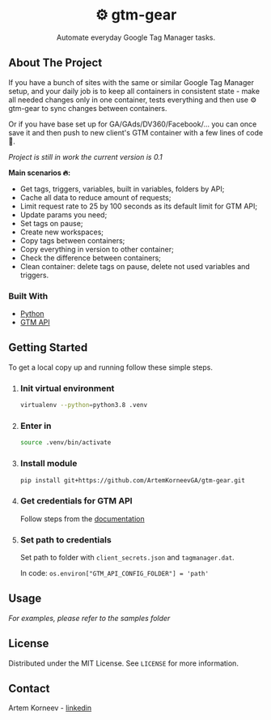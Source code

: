 <p align="center">
  <h1 align="center">⚙️ gtm-gear</h1>

  <p align="center">    
    Automate everyday Google Tag Manager tasks.
    <br />
  </p>
</p>

<!-- ABOUT THE PROJECT -->

## About The Project
If you have a bunch of sites with the same or similar Google Tag Manager setup, and your daily job is to keep all containers in consistent state - make all needed changes only in one container, tests everything and then use ⚙️ gtm-gear to sync changes between containers.

Or if you have base set up for GA/GAds/DV360/Facebook/... you can once save it and then push to new client's GTM container with a few lines of code 💪.

_Project is still in work the current version is 0.1_

 **Main scenarios 🔥:** 
- Get tags, triggers, variables, built in variables, folders by API;
- Cache all data to reduce amount of requests;
- Limit request rate to 25 by 100 seconds as its default limit for GTM API;
- Update params you need;
- Set tags on pause;
- Create new workspaces;
- Copy tags between containers;
- Copy everything in version to other container;
- Check the difference between containers;
- Clean container: delete tags on pause, delete not used variables and triggers.


### Built With

- [Python](https://www.python.org/)
- [GTM API](https://developers.google.com/tag-manager/api/v2)

<!-- GETTING STARTED -->

## Getting Started

To get a local copy up and running follow these simple steps.  

1. ### Init virtual environment
   ```sh
   virtualenv --python=python3.8 .venv
   ```
2. ### Enter in

   ```sh
   source .venv/bin/activate

   ```

3. ### Install module

   ```sh
   pip install git+https://github.com/ArtemKorneevGA/gtm-gear.git
   ```

3. ### Get credentials for GTM API

   
   Follow steps from the [documentation](https://developers.google.com/tag-manager/api/v2/authorization)
   

4. ### Set path to credentials

   
   Set path to folder with `client_secrets.json` and `tagmanager.dat`.

   In code: 
   ```os.environ["GTM_API_CONFIG_FOLDER"] = 'path'```
   


<!-- USAGE EXAMPLES -->

## Usage

_For examples, please refer to the samples folder_

<!-- LICENSE -->

## License

Distributed under the MIT License. See `LICENSE` for more information.

<!-- CONTACT -->

## Contact

Artem Korneev - [linkedin](https://www.linkedin.com/in/artem-korneev-99509137/)
